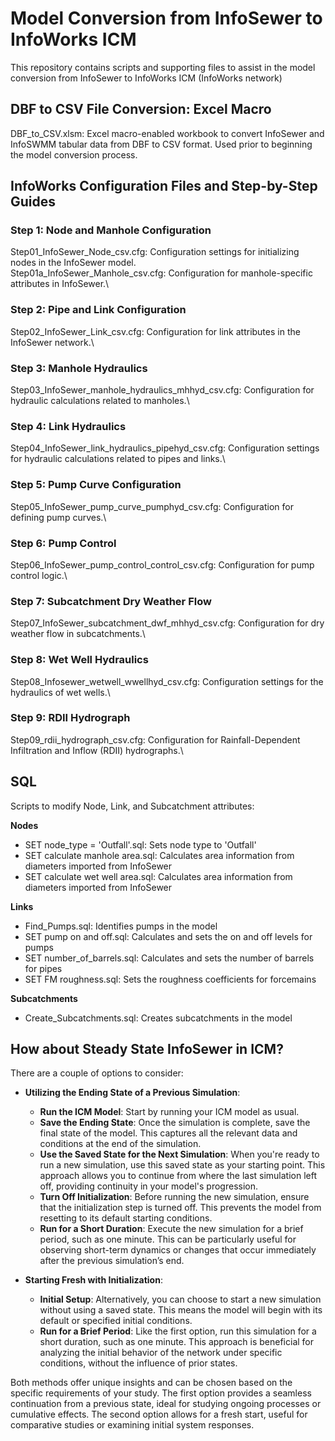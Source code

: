 # Model Conversion from InfoSewer to InfoWorks ICM

This repository contains scripts and supporting files to assist in the model conversion from InfoSewer to InfoWorks ICM (InfoWorks network)

## DBF to CSV File Conversion: Excel Macro
DBF_to_CSV.xlsm: Excel macro-enabled workbook to convert InfoSewer and InfoSWMM tabular data from DBF to CSV format. Used prior to beginning the model conversion process.

## InfoWorks Configuration Files and Step-by-Step Guides

### Step 1: Node and Manhole Configuration
Step01_InfoSewer_Node_csv.cfg: Configuration settings for initializing nodes in the InfoSewer model.\
Step01a_InfoSewer_Manhole_csv.cfg: Configuration for manhole-specific attributes in InfoSewer.\

### Step 2: Pipe and Link Configuration
Step02_InfoSewer_Link_csv.cfg: Configuration for link attributes in the InfoSewer network.\

### Step 3: Manhole Hydraulics
Step03_InfoSewer_manhole_hydraulics_mhhyd_csv.cfg: Configuration for hydraulic calculations related to manholes.\

### Step 4: Link Hydraulics
Step04_InfoSewer_link_hydraulics_pipehyd_csv.cfg: Configuration settings for hydraulic calculations related to pipes and links.\

### Step 5: Pump Curve Configuration
Step05_InfoSewer_pump_curve_pumphyd_csv.cfg: Configuration for defining pump curves.\

### Step 6: Pump Control
Step06_InfoSewer_pump_control_control_csv.cfg: Configuration for pump control logic.\

### Step 7: Subcatchment Dry Weather Flow
Step07_InfoSewer_subcatchment_dwf_mhhyd_csv.cfg: Configuration for dry weather flow in subcatchments.\

### Step 8: Wet Well Hydraulics
Step08_Infosewer_wetwell_wwellhyd_csv.cfg: Configuration settings for the hydraulics of wet wells.\

### Step 9: RDII Hydrograph
Step09_rdii_hydrograph_csv.cfg: Configuration for Rainfall-Dependent Infiltration and Inflow (RDII) hydrographs.\

## SQL
Scripts to modify Node, Link, and Subcatchment attributes:

**Nodes**
- SET node_type = 'Outfall'.sql: Sets node type to 'Outfall'
- SET calculate manhole area.sql: Calculates area information from diameters imported from InfoSewer
- SET calculate wet well area.sql: Calculates area information from diameters imported from InfoSewer

**Links**
- Find_Pumps.sql: Identifies pumps in the model
- SET pump on and off.sql: Calculates and sets the on and off levels for pumps
- SET number_of_barrels.sql: Calculates and sets the number of barrels for pipes
- SET FM roughness.sql: Sets the roughness coefficients for forcemains

**Subcatchments**
- Create_Subcatchments.sql: Creates subcatchments in the model

## How about Steady State InfoSewer in ICM?

There are a couple of options to consider:

- **Utilizing the Ending State of a Previous Simulation**:
    - **Run the ICM Model**: Start by running your ICM model as usual.
    - **Save the Ending State**: Once the simulation is complete, save the final state of the model. This captures all the relevant data and conditions at the end of the simulation.
    - **Use the Saved State for the Next Simulation**: When you're ready to run a new simulation, use this saved state as your starting point. This approach allows you to continue from where the last simulation left off, providing continuity in your model's progression.
    - **Turn Off Initialization**: Before running the new simulation, ensure that the initialization step is turned off. This prevents the model from resetting to its default starting conditions.
    - **Run for a Short Duration**: Execute the new simulation for a brief period, such as one minute. This can be particularly useful for observing short-term dynamics or changes that occur immediately after the previous simulation’s end.

- **Starting Fresh with Initialization**:
    - **Initial Setup**: Alternatively, you can choose to start a new simulation without using a saved state. This means the model will begin with its default or specified initial conditions.
    - **Run for a Brief Period**: Like the first option, run this simulation for a short duration, such as one minute. This approach is beneficial for analyzing the initial behavior of the network under specific conditions, without the influence of prior states.

Both methods offer unique insights and can be chosen based on the specific requirements of your study. The first option provides a seamless continuation from a previous state, ideal for studying ongoing processes or cumulative effects. The second option allows for a fresh start, useful for comparative studies or examining initial system responses.